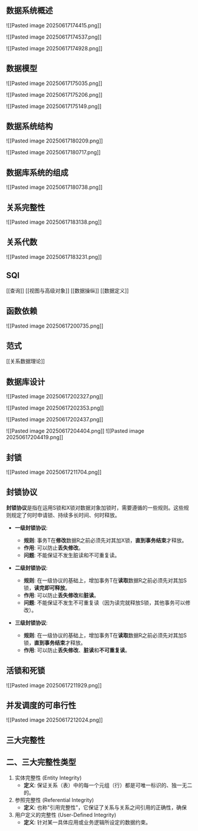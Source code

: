 ## 数据系统概述

![[Pasted image 20250617174415.png]]

![[Pasted image 20250617174537.png]]

![[Pasted image 20250617174928.png]]

## 数据模型

![[Pasted image 20250617175035.png]]

![[Pasted image 20250617175206.png]]

![[Pasted image 20250617175149.png]]

## 数据系统结构
![[Pasted image 20250617180209.png]]


![[Pasted image 20250617180717.png]]

## 数据库系统的组成
![[Pasted image 20250617180738.png]]

## 关系完整性

![[Pasted image 20250617183138.png]]

## 关系代数

![[Pasted image 20250617183231.png]]

## SQl
[[查询]]
[[视图与高级对象]]
[[数据操纵]]
[[数据定义]]

## 函数依赖
![[Pasted image 20250617200735.png]]

## 范式
[[关系数据理论]]

## 数据库设计
![[Pasted image 20250617202327.png]]

![[Pasted image 20250617202353.png]]

![[Pasted image 20250617202437.png]]

![[Pasted image 20250617204404.png]]
![[Pasted image 20250617204419.png]]

## 封锁
![[Pasted image 20250617211704.png]]

## 封锁协议
**封锁协议**是指在运用S锁和X锁对数据对象加锁时，需要遵循的一些规则。这些规则规定了何时申请锁、持续多长时间、何时释放。

*   **一级封锁协议**:
    *   **规则**: 事务T在**修改**数据R之前必须先对其加X锁，**直到事务结束**才释放。
    *   **作用**: 可以防止**丢失修改**。
    *   **问题**: 不能保证不发生脏读和不可重复读。

*   **二级封锁协议**:
    *   **规则**: 在一级协议的基础上，增加事务T在**读取**数据R之前必须先对其加S锁，**读完即可释放**。
    *   **作用**: 可以防止**丢失修改**和**脏读**。
    *   **问题**: 不能保证不发生不可重复读（因为读完就释放S锁，其他事务可以修改）。

*   **三级封锁协议**:
    *   **规则**: 在一级协议的基础上，增加事务T在**读取**数据R之前必须先对其加S锁，**直到事务结束**才释放。
    *   **作用**: 可以防止**丢失修改**、**脏读**和**不可重复读**。
## 活锁和死锁 
![[Pasted image 20250617211929.png]]

## 并发调度的可串行性
![[Pasted image 20250617212024.png]]

## 三大完整性
## 二、三大完整性类型

1. 实体完整性 (Entity Integrity)
	- **定义**: 保证关系（表）中的每一个元组（行）都是可唯一标识的、独一无二的。
2. 参照完整性 (Referential Integrity)
	- **定义**: 也称"引用完整性"，它保证了关系与关系之间引用的正确性，确保
3. 用户定义的完整性 (User-Defined Integrity)
	- **定义**: 针对某一具体应用或业务逻辑所设定的数据约束。
